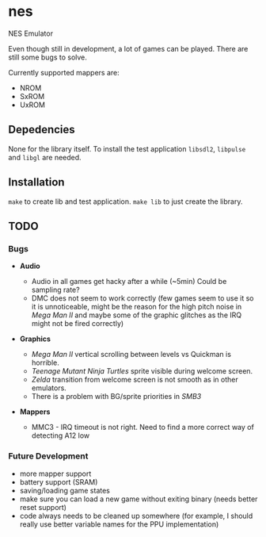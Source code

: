 # nes

NES Emulator

Even though still in development, a lot of games can be played. There are still some bugs to solve.

Currently supported mappers are:
* NROM
* SxROM
* UxROM

## Depedencies

None for the library itself.
To install the test application `libsdl2`, `libpulse` and `libgl` are needed.

## Installation

`make` to create lib and test application.
`make lib` to just create the library.

## TODO

### Bugs

* **Audio**
	* Audio in all games get hacky after a while (~5min) Could be sampling rate?
	* DMC does not seem to work correctly (few games seem to use it so it is unnoticeable, might be the reason for the high pitch noise in *Mega Man II* and maybe some of the graphic glitches as the IRQ might not be fired correctly)

* **Graphics**
	* *Mega Man II* vertical scrolling between levels vs Quickman is horrible.
	* *Teenage Mutant Ninja Turtles* sprite visible during welcome screen.
	* *Zelda* transition from welcome screen is not smooth as in other emulators.
	* There is a problem with BG/sprite priorities in *SMB3*

* **Mappers**
	* MMC3 - IRQ timeout is not right. Need to find a more correct way of detecting A12 low

### Future Development

* more mapper support
* battery support (SRAM)
* saving/loading game states
* make sure you can load a new game without exiting binary (needs better reset support)
* code always needs to be cleaned up somewhere (for example, I should really use better variable names for the PPU implementation)
